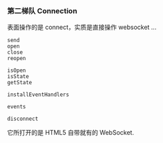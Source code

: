 ### 第二梯队 Connection

表面操作的是 connect，实质是直接操作 websocket ...

```
send
open
close
reopen
```

```
isOpen
isState
getState

installEventHandlers

events

disconnect
```

它所打开的是 HTML5 自带就有的 WebSocket.
